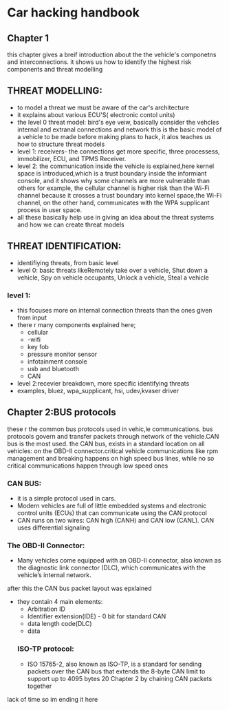 
# Car hacking handbook
## Chapter 1
  this chapter gives a breif introduction about the the vehicle's componetns and interconnections. it shows us how to identify the highest risk components and threat modelling

  ## THREAT MODELLING:
  - to model a threat we must be aware of the car's architecture
  - it explains about various ECU'S( electronic contol units)
  - the level 0 threat model: bird's eye veiw, basically consider the vehcles internal and extranal connections and network
    this is the basic model of a vehicle to be made before making plans to hack, it alos teaches us how to structure threat models
  - level 1: receivers- the connections get more specific, three processess, immobilizer, ECU, and TPMS Receiver.
  - level 2: the communication inside the vehicle is explained,here kernel space is introduced,which is a trust boundary inside the informiant console, and it shows why some channels are more vulnerable than others for example, the cellular channel is higher risk than the
Wi-Fi channel because it crosses a trust boundary into kernel space,the Wi-Fi
channel, on the other hand, communicates with the WPA supplicant process in user space.
  - all these basically help use in giving an idea about the threat systems and how we can create threat models

  ## THREAT IDENTIFICATION:
  - identifiying threats, from basic level
  - level 0: basic threats likeRemotely take over a vehicle, Shut down a vehicle, Spy on vehicle occupants, Unlock a vehicle, Steal a vehicle
   ### level 1:
  - this focuses more on internal connection threats than the ones given from input
  - there r many components explained here;
      - cellular
      - -wifi
      - key fob
      - pressure monitor sensor
      - infotainment console
      - usb and bluetooth
      - CAN
  - level 2:recevier breakdown, more specific identifying threats
  - examples, bluez, wpa_supplicant, hsi, udev,kvaser driver

## Chapter 2:BUS protocols
these r the common bus protocols used in vehic,le communications. bus protocols govern and transfer packets through network of the vehicle.CAN bus is the most used. the CAN bus, exists in a standard
location on all vehicles: on the OBD-II connector.critical vehicle communications like rpm  management and breaking happens on high speed bus lines, while no so critical communications happen through low speed ones
### CAN BUS:
- it is a simple protocol used in cars.
- Modern vehicles are full of little embedded systems and electronic control units (ECUs) that can communicate using the CAN protocol
- CAN runs on two wires: CAN high (CANH) and CAN low (CANL).
CAN uses differential signaling
### The OBD-II Connector:
- Many vehicles come equipped with an OBD-II connector, also known as the
diagnostic link connector (DLC), which communicates with the vehicle’s internal network.

after this the CAN bus packet layout was epxlained
- they contain 4 main elements:
     - Arbitration ID
     - Identifier extension(IDE) - 0 bit for standard CAN
     - data length code(DLC)
     - data
  ### ISO-TP protocol:
  - ISO 15765-2, also known as ISO-TP, is a standard for sending packets over
the CAN bus that extends the 8-byte CAN limit to support up to 4095 bytes
20 Chapter 2
by chaining CAN packets together

lack of time so im ending it here

  
